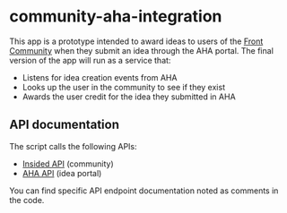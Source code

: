 # community-aha-integration

This app is a prototype intended to award ideas to users of the [Front Community](https://community.front.com) when they submit an idea through the AHA portal. The final version of the app will run as a service that:

* Listens for idea creation events from AHA
* Looks up the user in the community to see if they exist
* Awards the user credit for the idea they submitted in AHA

## API documentation

The script calls the following APIs:

* [Insided API](https://api2-eu-west-1.insided.com/docs/) (community)
* [AHA API](https://www.aha.io/api) (idea portal)

You can find specific API endpoint documentation noted as comments in the code.
